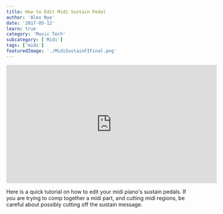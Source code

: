 ```yaml
---
title: How to Edit Midi Sustain Pedal
author: 'Alex Nye'
date: '2017-05-12'
learn: true
category: 'Music Tech'
subcategory: ['Midi']
tags: ['midi']
featuredImage: './MidiSustainFIFinal.png' 
---
```


<iframe src="https://www.youtube.com/embed/pa_8N7Hp_JA?ecver=1" width="560" height="315" frameborder="0" allowfullscreen="allowfullscreen"></iframe>

Here is a quick tutorial on how to edit your midi piano's sustain pedals. If you are trying to comp together a midi part, and cutting midi regions, be careful about possibly cutting off the sustain message.
